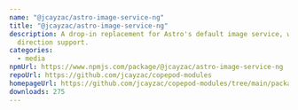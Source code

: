 ```yaml
---
name: "@jcayzac/astro-image-service-ng"
title: "@jcayzac/astro-image-service-ng"
description: A drop-in replacement for Astro's default image service, with art
  direction support.
categories:
  - media
npmUrl: https://www.npmjs.com/package/@jcayzac/astro-image-service-ng
repoUrl: https://github.com/jcayzac/copepod-modules
homepageUrl: https://github.com/jcayzac/copepod-modules/tree/main/packages/astro-image-service-ng#readme
downloads: 275
---
```

